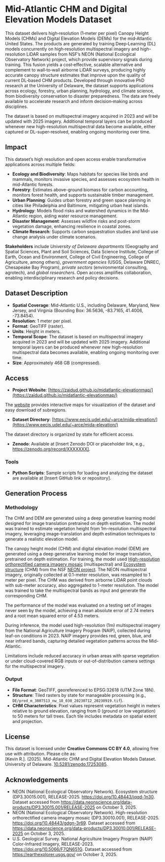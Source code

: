 # Mid-Atlantic CHM and Digital Elevation Models Dataset

This dataset delivers high‑resolution (1‑meter per pixel) Canopy Height Models (CHMs) and Digital Elevation Models (DEMs) for the mid‑Atlantic United States. The products are generated by training Deep‑Learning (DL) models concurrently on high‑resolution multispectral imagery and high-resolution LiDAR samples from NSF’s NEON (National Ecological Observatory Network) project, which provide supervisory signals during training. This fusion yields a cost‑effective, scalable alternative and complement to wall‑to‑wall airborne LiDAR surveys, producing highly accurate canopy structure estimates that improve upon the quality of current DL‑based CHM products. Developed through innovative PhD research at the University of Delaware, the dataset supports applications across ecology, forestry, urban planning, hydrology, and climate science, from biodiversity conservation to disaster preparedness. The data are freely available to accelerate research and inform decision‑making across disciplines. 

The dataset is based on multispectral imagery acquired in 2023 and will be updated with 2025 imagery. Additional temporal layers can be produced whenever new high-resolution multispectral data become available, either captured or DL-super-resolved, enabling ongoing monitoring over time.

## Impact

This dataset’s high resolution and open access enable transformative applications across multiple fields:
- **Ecology and Biodiversity**: Maps habitats for species like birds and mammals, monitors invasive species, and assesses ecosystem health in mid-Atlantic forests.
- **Forestry**: Estimates above-ground biomass for carbon accounting, monitors forest health, and supports sustainable timber management.
- **Urban Planning**: Guides urban forestry and green space planning in cities like Philadelphia and Baltimore, mitigating urban heat islands.
- **Hydrology**: Models flood risks and watershed dynamics in the Mid-Atlantic region, aiding water resource management.
- **Disaster Management**: Assesses wildfire risks and post-storm vegetation damage, enhancing resilience in coastal zones.
- **Climate Research**: Supports carbon sequestration studies and land use change analysis under climate scenarios.

**Stakeholders** include _University of Delaware departments_ (Geography and Spatial Sciences, Plant and Soil Sciences, Data Science Institute, College of Earth, Ocean and Environment, College of Civil Engineering, College of Agriculture, among others), _government agencies_ (USGS, Delaware DNREC, Chesapeake Bay Program), _private sectors_ (environmental consulting, agrotech), and _global researchers_. Open access amplifies collaboration, enabling interdisciplinary research and policy decisions. 

## Dataset Description

- **Spatial Coverage**: Mid-Atlantic U.S., including Delaware, Maryland, New Jersey, and Virginia (Bounding Box: 36.5636, -83.7165, 41.4006, -73.8454).
- **Resolution**: 1 meter per pixel.
- **Format**: GeoTIFF (raster).
- **Units**: Height in meters.
- **Temporal Scope**: The dataset is based on multispectral imagery acquired in 2023 and will be updated with 2025 imagery. Additional temporal layers can be produced whenever new high-resolution multispectral data becomes available, enabling ongoing monitoring over time.
- **Size**: Approximately 468 GB (compressed).

## Access

- **Project Website**: [https://zaidud.github.io/midatlantic-elevationmap/](https://zaidud.github.io/midatlantic-elevationmap/)

The [website](https://zaidud.github.io/midatlantic-elevationmap/) provides interactive maps for visualization of the dataset and easy download of subregions.
- **Dataset Directory**: [https://www.eecis.udel.edu/~arce/mida-elevation/](https://www.eecis.udel.edu/~arce/mida-elevation/)

The dataset directory is organized by state for efficient access.

- **Zenodo**: Available at [Insert Zenodo DOI or placeholder link, e.g., https://zenodo.org/record/XXXXXXX].

### Tools

- **Python Scripts**: Sample scripts for loading and analyzing the dataset are available at [Insert GitHub link or repository].

## Generation Process

### Methodology

The CHM and DEM are generated using a deep generative learning model designed for image translation pretrained on depth estimation. The model was trained to estimate vegetation height from 1m-resolution multispectral imagery, leveraging image-translation and depth estimation techniques to generate a realistic elevation model.

The canopy height model (CHM) and digital elevation model (DEM) are generated using a deep generative learning model for image translation, pretrained on depth estimation. For training, the model used [High-resolution orthorectified camera imagery mosaic](https://data.neonscience.org/data-products/DP3.30010.001) (multispectral) and [Ecosystem structure](https://data.neonscience.org/data-products/DP3.30015.001) (CHM) from the NSF [NEON project](https://data.neonscience.org/). The NEON multispectral imagery, originally collected at 0.1-meter resolution, was resampled to 1 meter per pixel. The CHM was derived from airborne LiDAR point clouds with sub-meter accuracy, also aggregated to 1-meter resolution. The model was trained to take the multispectral bands as input and generate the corresponding CHM.

The performance of the model was evaluated on a testing set of images never seen by the model, achieving a mean absolute error of 2.74 meters and a root mean squared error of 4.53 meters.

During inference, the model used high-resolution (1m) multispectral imagery from the National Agriculture Imagery Program (NAIP), collected during leaf-on conditions in 2023. NAIP imagery provides red, green, blue, and near infrared bands, capturing detailed vegetation patterns across the Mid-Atlantic.

Limitations include reduced accuracy in urban areas with sparse vegetation or under cloud-covered RGB inputs or out-of-distribution camera settings for the multispectral imagery.

### Output

- **File Format**: GeoTIFF, georeferenced to EPSG:32618 (UTM Zone 18N).
- **Structure**: Tiled rasters by state for manageable processing (e.g., `DE/pred_m_3807513_nw_18_030_20230712_20230919.tif`).
- **CHM Characteristics**: Pixel values represent vegetation height in meters relative to ground elevation, ranging from 0 (ground or low vegetation) to 50 meters for tall trees. Each tile includes metadata on spatial extent and projection.

## License

This dataset is licensed under **Creative Commons CC BY 4.0**, allowing free use with attribution. Please cite as:  
[Kevin R.]. (2025). Mid-Atlantic CHM and Digital Elevation Models Dataset. University of Delaware. [10.5281/zenodo.17253085](10.5281/zenodo.17253085
).

## Acknowledgements

 - NEON (National Ecological Observatory Network). Ecosystem structure (DP3.30015.001), RELEASE-2025. https://doi.org/10.48443/jqqd-1n30. Dataset accessed from https://data.neonscience.org/data-products/DP3.30015.001/RELEASE-2025 on October 3, 2025.
 - NEON (National Ecological Observatory Network). High-resolution orthorectified camera imagery mosaic (DP3.30010.001), RELEASE-2025. https://doi.org/10.48443/gdgn-3r69. Dataset accessed from https://data.neonscience.org/data-products/DP3.30010.001/RELEASE-2025 on October 3, 2025.
 - U.S. Geological Survey. National Agriculture Imagery Program (NAIP) Color-Infrared Imagery, RELEASE-2023. https://doi.org/10.5066/F7QN651G. Dataset accessed from https://earthexplorer.usgs.gov/ on October 3, 2025.

